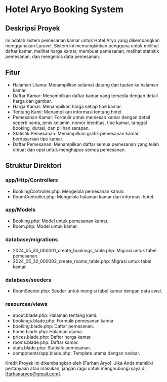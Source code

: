 # Hotel Aryo Booking System

## Deskripsi Proyek

Ini adalah sistem pemesanan kamar untuk Hotel Aryo yang dikembangkan menggunakan Laravel. Sistem ini memungkinkan pengguna untuk melihat daftar kamar, melihat harga kamar, membuat pemesanan, melihat statistik pemesanan, dan mengelola data pemesanan.

## Fitur

-   Halaman Utama: Menampilkan selamat datang dan tautan ke halaman kamar.
-   Daftar Kamar: Menampilkan daftar kamar yang tersedia dengan detail harga dan gambar.
-   Harga Kamar: Menampilkan harga setiap tipe kamar.
-   Tentang Kami: Menampilkan informasi tentang hotel.
-   Pemesanan Kamar: Formulir untuk memesan kamar dengan detail seperti nama, jenis kelamin, nomor identitas, tipe kamar, tanggal booking, durasi, dan pilihan sarapan.
-   Statistik Pemesanan: Menampilkan grafik pemesanan kamar berdasarkan tipe kamar.
-   Daftar Pemesanan: Menampilkan daftar semua pemesanan yang telah dibuat dan opsi untuk menghapus semua pemesanan.

## Struktur Direktori

### app/Http/Controllers

-   BookingController.php: Mengelola pemesanan kamar.
-   RoomController.php: Mengelola halaman kamar dan informasi hotel.

### app/Models

-   Booking.php: Model untuk pemesanan kamar.
-   Room.php: Model untuk kamar.

### database/migrations

-   2024_05_30_000001_create_bookings_table.php: Migrasi untuk tabel pemesanan.
-   2024_05_30_000002_create_rooms_table.php: Migrasi untuk tabel kamar.

### database/seeders

-   RoomSeeder.php: Seeder untuk mengisi tabel kamar dengan data awal.

### resources/views

-   about.blade.php: Halaman tentang kami.
-   bookings.blade.php: Formulir pemesanan kamar.
-   booking.blade.php: Daftar pemesanan.
-   home.blade.php: Halaman utama.
-   prices.blade.php: Daftar harga kamar.
-   rooms.blade.php: Daftar kamar.
-   stats.blade.php: Statistik pemesanan.
-   components/app.blade.php: Template utama dengan navbar.

Kredit
Proyek ini dikembangkan oleh [Farhan Aryo]. Jika Anda memiliki pertanyaan atau masukan, jangan ragu untuk menghubungi saya di [farhanaryop@gmail.com].
